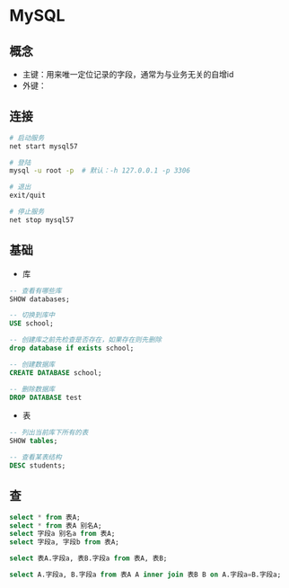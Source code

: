 # MySQL

## 概念

- 主键：用来唯一定位记录的字段，通常为与业务无关的自增id
- 外键：

## 连接

```bash
# 启动服务
net start mysql57

# 登陆
mysql -u root -p  # 默认：-h 127.0.0.1 -p 3306

# 退出
exit/quit

# 停止服务
net stop mysql57
```

## 基础

- 库

```SQL
-- 查看有哪些库
SHOW databases;

-- 切换到库中
USE school;

-- 创建库之前先检查是否存在，如果存在则先删除
drop database if exists school;

-- 创建数据库
CREATE DATABASE school;

-- 删除数据库
DROP DATABASE test
```

- 表

```SQL
-- 列出当前库下所有的表
SHOW tables;

-- 查看某表结构
DESC students;
```

## 查

```sql
select * from 表A;
select * from 表A 别名A;
select 字段a 别名a from 表A;
select 字段a, 字段b from 表A;

select 表A.字段a, 表B.字段a from 表A, 表B;

select A.字段a, B.字段a from 表A A inner join 表B B on A.字段a=B.字段a;
```
